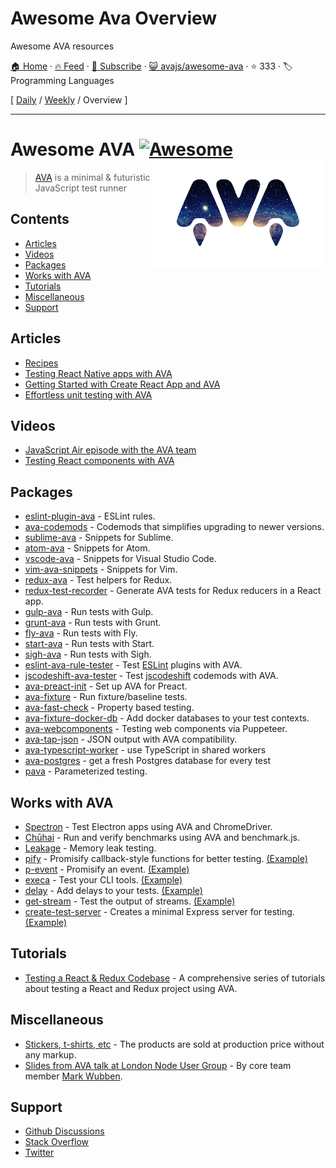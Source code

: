 # Awesome Ava Overview

Awesome AVA resources

[🏠 Home](/README.md) · [🔥 Feed](https://www.trackawesomelist.com/avajs/awesome-ava/rss.xml) · [📮 Subscribe](https://trackawesomelist.us17.list-manage.com/subscribe?u=d2f0117aa829c83a63ec63c2f&id=36a103854c) · [😺 avajs/awesome-ava](https://github.com/avajs/awesome-ava) · ⭐ 333 · 🏷️ Programming Languages

[ [Daily](/content/avajs/awesome-ava/README.md) / [Weekly](/content/avajs/awesome-ava/week/README.md) / Overview ]

---

# Awesome AVA [![Awesome](https://awesome.re/badge.svg)](https://awesome.re) [<img src="https://github.com/avajs/ava/raw/main/media/header.png" width="280" align="right" alt="AVA">](https://avajs.dev)

> [AVA](https://avajs.dev) is a minimal & futuristic JavaScript test runner

## Contents

*   [Articles](#articles)
*   [Videos](#videos)
*   [Packages](#packages)
*   [Works with AVA](#works-with-ava)
*   [Tutorials](#tutorials)
*   [Miscellaneous](#miscellaneous)
*   [Support](#support)

## Articles

*   [Recipes](https://github.com/avajs/ava/tree/main/docs/recipes)
*   [Testing React Native apps with AVA](https://shift.infinite.red/testing-the-bejeezus-out-of-react-native-apps-with-ava-330f51f8f6c3)
*   [Getting Started with Create React App and AVA](https://semaphoreci.com/community/tutorials/getting-started-with-create-react-app-and-ava)
*   [Effortless unit testing with AVA](https://wecodetheweb.com/2016/04/19/effortless-unit-testing-with-ava/)

## Videos

*   [JavaScript Air episode with the AVA team](http://jsair.io/ava)
*   [Testing React components with AVA](https://www.youtube.com/watch?v=RxLW6-3dk5A)

## Packages

*   [eslint-plugin-ava](https://github.com/avajs/eslint-plugin-ava) - ESLint rules.
*   [ava-codemods](https://github.com/jamestalmage/ava-codemods) - Codemods that simplifies upgrading to newer versions.
*   [sublime-ava](https://github.com/avajs/sublime-ava) - Snippets for Sublime.
*   [atom-ava](https://github.com/avajs/atom-ava) - Snippets for Atom.
*   [vscode-ava](https://github.com/samverschueren/vscode-ava) - Snippets for Visual Studio Code.
*   [vim-ava-snippets](https://github.com/ahmedelgabri/vim-ava-snippets) - Snippets for Vim.
*   [redux-ava](https://github.com/sotojuan/redux-ava) - Test helpers for Redux.
*   [redux-test-recorder](https://github.com/conorhastings/redux-test-recorder) - Generate AVA tests for Redux reducers in a React app.
*   [gulp-ava](https://github.com/avajs/gulp-ava) - Run tests with Gulp.
*   [grunt-ava](https://github.com/avajs/grunt-ava) - Run tests with Grunt.
*   [fly-ava](https://github.com/pine/fly-ava) - Run tests with Fly.
*   [start-ava](https://github.com/start-runner/ava) - Run tests with Start.
*   [sigh-ava](https://github.com/unlight/sigh-ava) - Run tests with Sigh.
*   [eslint-ava-rule-tester](https://github.com/jfmengels/eslint-ava-rule-tester) - Test [ESLint](https://github.com/eslint/eslint) plugins with AVA.
*   [jscodeshift-ava-tester](https://github.com/jfmengels/jscodeshift-ava-tester) - Test [jscodeshift](https://github.com/facebook/jscodeshift) codemods with AVA.
*   [ava-preact-init](https://github.com/avajs/ava-preact-init) - Set up AVA for Preact.
*   [ava-fixture](https://github.com/unional/ava-fixture) - Run fixture/baseline tests.
*   [ava-fast-check](https://github.com/dubzzz/ava-fast-check) - Property based testing.
*   [ava-fixture-docker-db](https://github.com/cdaringe/ava-fixture-docker-db) - Add docker databases to your test contexts.
*   [ava-webcomponents](https://github.com/Wildhoney/ava-webcomponents) - Testing web components via Puppeteer.
*   [ava-tap-json](https://github.com/yovasx2/ava-tap-json) - JSON output with AVA compatibility.
*   [ava-typescript-worker](https://github.com/seamapi/ava-typescript-worker) - use TypeScript in shared workers
*   [ava-postgres](https://github.com/seamapi/ava-postgres) - get a fresh Postgres database for every test
*   [pava](https://github.com/TomerAberbach/pava) - Parameterized testing.

## Works with AVA

*   [Spectron](https://github.com/electron/spectron#with-ava) - Test Electron apps using AVA and ChromeDriver.
*   [Chūhai](https://github.com/Hypercubed/chuhai) - Run and verify benchmarks using AVA and benchmark.js.
*   [Leakage](https://github.com/andywer/leakage#usage-with-ava--tape) - Memory leak testing.
*   [pify](https://github.com/sindresorhus/pify) - Promisify callback-style functions for better testing. [(Example)](https://github.com/sindresorhus/registry-url/blob/eb1f0e01722208366c9199b96235fd043ec162ae/test.js#L6)
*   [p-event](https://github.com/sindresorhus/p-event) - Promisify an event. [(Example)](https://github.com/sindresorhus/gulp-debug/blob/4db5871594742a346d17aa9b34f43c87d4e54934/test.js#L42-L44)
*   [execa](https://github.com/sindresorhus/execa) - Test your CLI tools. [(Example)](https://github.com/sindresorhus/active-win-cli/blob/d01813762b304102d1fee147855481e9f38c8517/test.js#L5-L6)
*   [delay](https://github.com/sindresorhus/delay) - Add delays to your tests. [(Example)](https://github.com/sindresorhus/p-queue/blob/a3a5cadefc2b54269f4939bb34e8dc180c3bd800/test.js#L39)
*   [get-stream](https://github.com/sindresorhus/get-stream) - Test the output of streams. [(Example)](https://github.com/sindresorhus/ora/blob/4ceeedd51795bb88a8033229d198e70cd8a2aff7/test.js#L33-L35)
*   [create-test-server](https://github.com/lukechilds/create-test-server) - Creates a minimal Express server for testing. [(Example)](https://github.com/lukechilds/clone-response/blob/11f5870e4e1b039e2d9a8f1f72d45fd1b9706bf3/test/clone-response.js)

## Tutorials

*   [Testing a React & Redux Codebase](http://silvenon.com/testing-react-and-redux/) - A comprehensive series of tutorials about testing a React and Redux project using AVA.

## Miscellaneous

*   [Stickers, t-shirts, etc](https://www.redbubble.com/people/sindresorhus/works/30330590-ava-logo) - The products are sold at production price without any markup.
*   [Slides from AVA talk at London Node User Group](https://speakerdeck.com/novemberborn/ava-at-lnug) - By core team member [Mark Wubben](https://github.com/novemberborn).

## Support

*   [Github Discussions](https://github.com/avajs/ava/discussions)
*   [Stack Overflow](https://stackoverflow.com/questions/tagged/ava)
*   [Twitter](https://twitter.com/ava__js)

